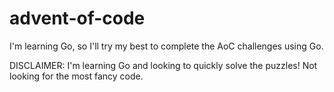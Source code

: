 # advent-of-code

I'm learning Go, so I'll try my best to complete the AoC challenges using Go.

DISCLAIMER: I'm learning Go and looking to quickly solve the puzzles! Not looking for the most fancy code.
